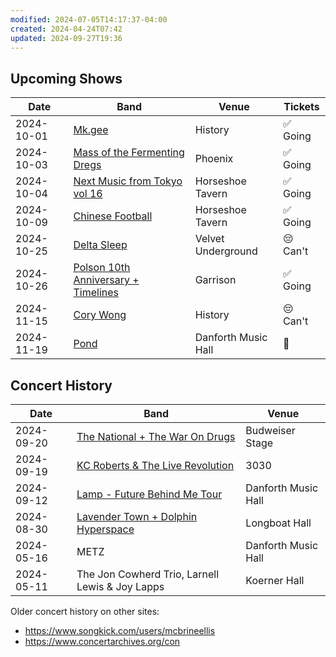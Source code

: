 ```yaml
---
modified: 2024-07-05T14:17:37-04:00
created: 2024-04-24T07:42
updated: 2024-09-27T19:36
---
```

## Upcoming Shows

| Date       | Band                                                                                                                                     | Venue               | Tickets  |
| ---------- | ---------------------------------------------------------------------------------------------------------------------------------------- | ------------------- | -------- |
| 2024-10-01 | [Mk.gee](https://www.ticketmaster.ca/mkgee-toronto-ontario-10-01-2024/event/100060C6C2C2588C)                                            | History             | ✅ Going  |
| 2024-10-03 | [Mass of the Fermenting Dregs](https://www.ticketweb.ca/event/mass-of-the-fermenting-dregs-the-phoenix-concert-theatre-tickets/13472714) | Phoenix             | ✅ Going  |
| 2024-10-04 | [Next Music from Tokyo vol 16](https://www.ticketweb.ca/event/next-music-from-tokyo-vol-the-horseshoe-tavern-tickets/13692883)           | Horseshoe Tavern    | ✅ Going  |
| 2024-10-09 | [Chinese Football](https://www.ticketweb.ca/event/chinese-football-presented-the-horseshoe-tavern-tickets/13551584)                      | Horseshoe Tavern    | ✅ Going  |
| 2024-10-25 | [Delta Sleep](https://www.ticketmaster.ca/event/100060FA0B545E08)                                                                        | Velvet Underground  | 😔 Can't |
| 2024-10-26 | [Polson 10th Anniversary + Timelines](https://dice.fm/partner/dice/event/q22nrp-polson-26th-oct-the-garrison-toronto-tickets)            | Garrison            | ✅ Going  |
| 2024-11-15 | [Cory Wong](https://link.seated.com/a2e48d6e-1559-4f96-9fef-0314e6b40fd4)                                                                | History             | 😔 Can't |
| 2024-11-19 | [Pond](https://www.ticketmaster.ca/event/100060B7D758376E)                                                                               | Danforth Music Hall | 🤔       |
## Concert History

| Date       | Band                                                                                                                                         | Venue               |
| ---------- | -------------------------------------------------------------------------------------------------------------------------------------------- | ------------------- |
| 2024-09-20 | [The National + The War On Drugs](https://www.ticketmaster.ca/the-national-and-the-war-on-toronto-ontario-09-20-2024/event/10006056B10B139A) | Budweiser Stage     |
| 2024-09-19 | [KC Roberts & The Live Revolution](https://www.eventbrite.ca/e/etobicoke-jazz-festival-2024-tickets-978427662477)                            | 3030                |
| 2024-09-12 | [Lamp - Future Behind Me Tour](https://www.ticketmaster.ca/lamp-future-behind-me-tour-toronto-ontario-09-12-2024/event/10006098D1C328C5)     | Danforth Music Hall |
| 2024-08-30 | [Lavender Town + Dolphin Hyperspace](https://www.showclix.com/event/lavender-town-w-dolphin-hyperspace)                                      | Longboat Hall       |
| 2024-05-16 | METZ                                                                                                                                         | Danforth Music Hall |
| 2024-05-11 | The Jon Cowherd Trio, Larnell Lewis & Joy Lapps                                                                                              | Koerner Hall        |
Older concert history on other sites:
- https://www.songkick.com/users/mcbrineellis
- https://www.concertarchives.org/con